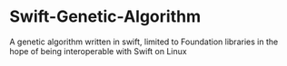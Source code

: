 # Swift-Genetic-Algorithm
A genetic algorithm written in swift, limited to Foundation libraries in the hope of being interoperable with Swift on Linux
